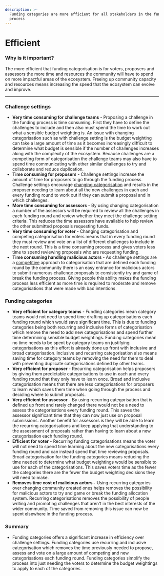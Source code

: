 ```yaml
---
description: >-
  Funding categories are more efficient for all stakeholders in the funding
  process
---
```


# Efficient

### **Why is it important?**

The more efficient that funding categorisation is for voters, proposers and assessors the more time and resources the community will have to spend on more impactful areas of the ecosystem. Freeing up community capacity and resources means increasing the speed that the ecosystem can evolve and improve.

****

### Challenge settings

* **Very time consuming for challenge teams** - Proposing a challenge in the funding process is time consuming. First they have to define the challenges to include and then also must spend the time to work out what a sensible budget weighting is. An issue with changing categorisation such as with challenge setting is the budget weighting can take a large amount of time as it becomes increasingly difficult to determine what budget is sensible if the number of challenges increases along with the complexity of the ecosystem. Because challenges are a competing form of categorisation the challenge teams may also have to spend time communicating with other similar challenges to try and collaborate and reduce duplication.&#x20;
* **Time consuming for proposers** - Challenge settings increase the amount of time for proposers to go through the funding process. Challenge settings encourage [changing categorisation](../categorisation-properties/recurring-vs-changing-categorisation.md) and results in the proposer needing to learn about all the new challenges in each and every funding round to work out if they can submit a proposal and in which challenges.
* **More time consuming for assessors** - By using changing categorisation a number of the assessors will be required to review all the challenges in each funding round and review whether they meet the challenge setting criteria. This reduces the time assessors have available to help review the other submitted proposals requesting funds.&#x20;
* **Very time consuming for voter** - Changing categorisation and competing categorisation for voters means that in every funding round they must review and vote on a list of different challenges to include in the next round. This is a time consuming process and gives voters less time to spend reviewing proposals who are requesting funding.&#x20;
* **Time consuming handling malicious actors** - As challenge settings are a [competitive](../categorisation-properties/inclusive-vs-exclusive-categorisation.md) approach to categorisation that are defined each funding round by the community there is an easy entrance for malicious actors to submit numerous challenge proposals to consistently try and game of break the funding process. Giving people this ability makes the funding process less efficient as more time is required to moderate and remove categorisations that were made with bad intentions.



### Funding categories

* **Very efficient for category teams** - Funding categories mean category teams would not need to spend time drafting up categorisations each funding round which would save significant time. This is due to funding categories being both recurring and inclusive forms of categorisation which remove the need to add new categorisations and spend further time determining sensible budget weightings. Funding categories mean no time needs to be spent by category teams on justifying categorisations as this effort is already done up front with inclusive and broad categorisation. Inclusive and recurring categorisation also means saving time for category teams by removing the need for them to deal with preventing duplicate categorisations defined by other teams.
* **Very efficient for proposer** - Recurring categorisation helps proposers by giving them predictable categorisations to use in each and every funding round that they only have to learn once. Broad and inclusive categorisation means that there are less categorisations for proposers to learn which saves them time when going through the process and deciding where to submit proposals.&#x20;
* **Very efficient for assessor** - By using recurring categorisation that is defined up front and rarely changed there would not be a need to assess the categorisations every funding round. This saves the assessor significant time that they can now just use on proposal submissions. Another benefit for assessors is they will be able to learn the recurring categorisations and keep applying that understanding to the assessment of proposals rather than having to learn about a new categorisation each funding round.
* **Efficient for voter** - Recurring funding categorisations means the voter will not need to spend time learning about the new categorisations every funding round and can instead spend that time reviewing proposals. Broad categorisation for the funding categories means reducing the time needed to determine what budget weightings would be sensible to use for each of the categorisations. This saves voters time as the fewer the categories there are the fewer the budget weighting decisions they will need to make.
* **Removes time cost of malicious actors -** Using recurring categories over changing community created ones helps removes the possibility for malicious actors to try and game or break the funding allocation system. Recurring categorisations removes the possibility of people writing and promoting challenges that aren't in the best interests of the wider community. Time saved from removing this issue can now be spent elsewhere in the funding process.



### **Summary**

* Funding categories offers a significant increase in efficiency over challenge settings. Funding categories use recurring and inclusive categorisation which removes the time previously needed to propose, assess and vote on a large amount of competing and new categorisations each funding round. Funding categories simplify the process into just needing the voters to determine the budget weightings to apply to each of the categories.
